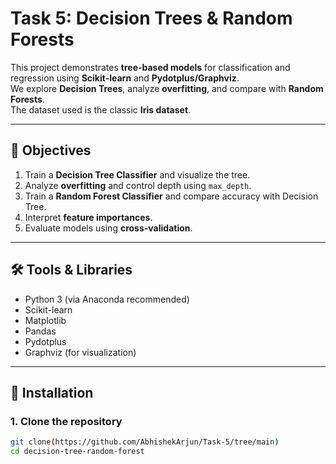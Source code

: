 # Task 5: Decision Trees & Random Forests

This project demonstrates **tree-based models** for classification and regression using **Scikit-learn** and **Pydotplus/Graphviz**.  
We explore **Decision Trees**, analyze **overfitting**, and compare with **Random Forests**.  
The dataset used is the classic **Iris dataset**.

---

## 📌 Objectives
1. Train a **Decision Tree Classifier** and visualize the tree.
2. Analyze **overfitting** and control depth using `max_depth`.
3. Train a **Random Forest Classifier** and compare accuracy with Decision Tree.
4. Interpret **feature importances**.
5. Evaluate models using **cross-validation**.

---

## 🛠️ Tools & Libraries
- Python 3 (via Anaconda recommended)
- Scikit-learn
- Matplotlib
- Pandas
- Pydotplus
- Graphviz (for visualization)

---

## 🚀 Installation

### 1. Clone the repository
```bash
git clone(https://github.com/AbhishekArjun/Task-5/tree/main)
cd decision-tree-random-forest
